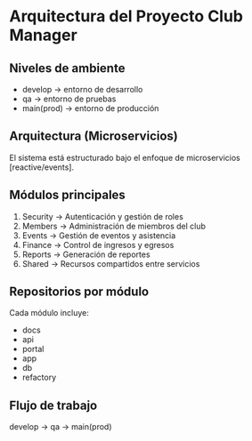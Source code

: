 # Arquitectura del Proyecto Club Manager

## Niveles de ambiente
- develop → entorno de desarrollo
- qa → entorno de pruebas
- main(prod) → entorno de producción

## Arquitectura (Microservicios)
El sistema está estructurado bajo el enfoque de microservicios [reactive/events].

## Módulos principales
1. Security → Autenticación y gestión de roles
2. Members → Administración de miembros del club
3. Events → Gestión de eventos y asistencia
4. Finance → Control de ingresos y egresos
5. Reports → Generación de reportes
6. Shared → Recursos compartidos entre servicios

## Repositorios por módulo
Cada módulo incluye:
- docs
- api
- portal
- app
- db
- refactory

## Flujo de trabajo
develop → qa → main(prod)

